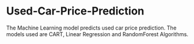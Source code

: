 # Used-Car-Price-Prediction
The Machine Learning model predicts used car price prediction. The models used are CART, Linear Regression and RandomForest Algorithms.
